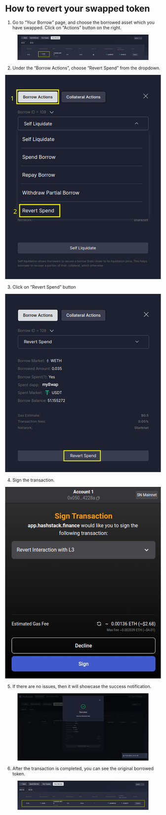 # How to revert your swapped token

1. Go to “Your Borrow” page, and choose the borrowed asset which you have swapped. Click on “Actions” button on the right.

<figure><img src="../.gitbook/assets/image (5).png" alt=""><figcaption></figcaption></figure>

2. Under the “Borrow Actions”, choose “Revert Spend” from the dropdown.

![](<../.gitbook/assets/image (60).png>)



3. Click on “Revert Spend” button

![](<../.gitbook/assets/image (4).png>)



4. Sign the transaction.

![](<../.gitbook/assets/image (58).png>)



5. If there are no issues, then it will showcase the success notification.

<figure><img src="../.gitbook/assets/image (24).png" alt=""><figcaption></figcaption></figure>

6. After the transaction is completed, you can see the original borrowed token.

<figure><img src="../.gitbook/assets/image (16).png" alt=""><figcaption></figcaption></figure>
